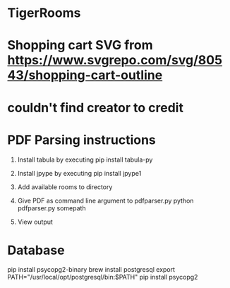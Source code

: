 # TigerRooms

# Shopping cart SVG from https://www.svgrepo.com/svg/80543/shopping-cart-outline
# couldn't find creator to credit

# PDF Parsing instructions
1. Install tabula by executing
   pip install tabula-py

2. Install jpype by executing 
   pip install jpype1

3. Add available rooms to directory

4. Give PDF as command line argument to pdfparser.py
   python pdfparser.py somepath

5. View output



# Database
pip install psycopg2-binary
brew install postgresql
export PATH="/usr/local/opt/postgresql/bin:$PATH"
pip install psycopg2
